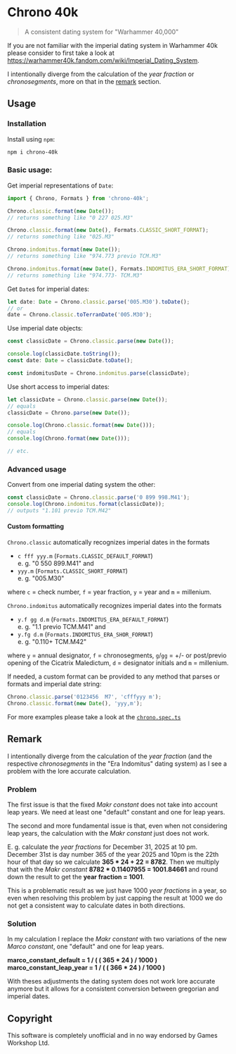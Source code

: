 # Chrono 40k

> A consistent dating system for "Warhammer 40,000"

If you are not familiar with the imperial dating system in Warhammer 40k please consider to first take a look at https://warhammer40k.fandom.com/wiki/Imperial_Dating_System.

I intentionally diverge from the calculation of the _year fraction_ or _chronosegments_, more on that in the [remark](#remark) section.

## Usage

### Installation

Install using `npm`:

```sh
npm i chrono-40k
```

### Basic usage:

Get imperial representations of `Date`:

```ts
import { Chrono, Formats } from 'chrono-40k';

Chrono.classic.format(new Date());
// returns something like "0 227 025.M3"

Chrono.classic.format(new Date(), Formats.CLASSIC_SHORT_FORMAT);
// returns something like "025.M3"

Chrono.indomitus.format(new Date());
// returns something like "974.773 previo TCM.M3"

Chrono.indomitus.format(new Date(), Formats.INDOMITUS_ERA_SHORT_FORMAT);
// returns something like "974.773- TCM.M3"
```

Get `Date`s for imperial dates:

```ts
let date: Date = Chrono.classic.parse('005.M30').toDate();
// or
date = Chrono.classic.toTerranDate('005.M30');
```

Use imperial date objects:

```ts
const classicDate = Chrono.classic.parse(new Date());

console.log(classicDate.toString());
const date: Date = classicDate.toDate();

const indomitusDate = Chrono.indomitus.parse(classicDate);
```

Use short access to imperial dates:

```ts
let classicDate = Chrono.classic.parse(new Date());
// equals
classicDate = Chrono.parse(new Date());

console.log(Chrono.classic.format(new Date()));
// equals
console.log(Chrono.format(new Date()));

// etc.
```

### Advanced usage

Convert from one imperial dating system the other:

```ts
const classicDate = Chrono.classic.parse('0 899 998.M41');
console.log(Chrono.indomitus.format(classicDate));
// outputs "1.101 previo TCM.M42"
```

#### Custom formatting

`Chrono.classic` automatically recognizes imperial dates in the formats

- `c fff yyy.m` (`Formats.CLASSIC_DEFAULT_FORMAT`) \
  e. g. "0 550 899.M41" and
- `yyy.m` (`Formats.CLASSIC_SHORT_FORMAT`) \
  e. g. "005.M30"

where `c` = check number, `f` = year fraction, `y` = year and `m` = millenium.

`Chrono.indomitus` automatically recognizes imperial dates into the formats

- `y.f gg d.m` (`Formats.INDOMITUS_ERA_DEFAULT_FORMAT`) \
  e. g. "1.1 previo TCM.M41" and
- `y.fg d.m` (`Formats.INDOMITUS_ERA_SHOR_FORMAT`) \
  e. g. "0.110+ TCM.M42"

where `y` = annual designator, `f` = chronosegments, `g`/`gg` = +/- or post/previo opening of the Cicatrix Maledictum, `d` = designator initials and `m` = millenium.

If needed, a custom format can be provided to any method that parses or formats and imperial date string:

```ts
Chrono.classic.parse('0123456  M7', 'cfffyyy m');
Chrono.classic.format(new Date(), 'yyy,m');
```

For more examples please take a look at the [`chrono.spec.ts`](./src/chrono/chrono.spec.ts)

## Remark

I intentionally diverge from the calculation of the _year fraction_ (and the respective _chronosegments_ in the "Era Indomitus" dating system) as I see a problem with the lore accurate calculation.

### Problem

The first issue is that the fixed _Makr constant_ does not take into account leap years. We need at least one "default" constant and one for leap years.

The second and more fundamental issue is that, even when not considering leap years, the calculation with the _Makr constant_ just does not work.

E. g. calculate the _year fractions_ for December 31, 2025 at 10 pm. December 31st is day number 365 of the year 2025 and 10pm is the 22th hour of that day so we calculate **365 \* 24 + 22 = 8782**. Then we multiply that with the _Makr constant_ **8782 \* 0.11407955 = 1001.84661** and round down the result to get the **year fraction = 1001**.

This is a problematic result as we just have 1000 _year fractions_ in a year, so even when resolving this problem by just capping the result at 1000 we do not get a consistent way to calculate dates in both directions.

### Solution

In my calculation I replace the _Makr constant_ with two variations of the new _Marco constant_, one "default" and one for leap years.

**marco_constant_default = 1 / ( ( 365 \* 24 ) / 1000 )**\
**marco_constant_leap_year = 1 / ( ( 366 \* 24 ) / 1000 )**

With theses adjustments the dating system does not work lore accurate anymore but it allows for a consistent conversion between gregorian and imperial dates.

## Copyright

This software is completely unofficial and in no way endorsed by Games Workshop Ltd.
